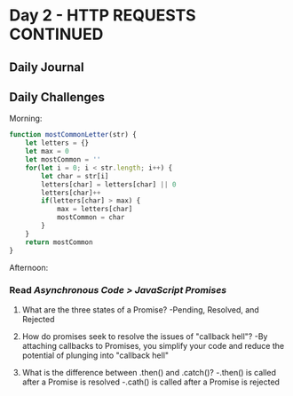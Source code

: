 # Day 2 - HTTP REQUESTS CONTINUED

## Daily Journal


## Daily Challenges

Morning: 
```js
function mostCommonLetter(str) {
    let letters = {}
    let max = 0
    let mostCommon = ''
    for(let i = 0; i < str.length; i++) {
        let char = str[i]
        letters[char] = letters[char] || 0
        letters[char]++
        if(letters[char] > max) {
            max = letters[char]
            mostCommon = char
        }
    }
    return mostCommon
}
```

Afternoon: 

### Read *Asynchronous Code > JavaScript Promises*

1. What are the three states of a Promise?
    -Pending, Resolved, and Rejected

2. How do promises seek to resolve the issues of "callback hell"?
    -By attaching callbacks to Promises, you simplify your code and reduce the potential of plunging into "callback hell"

3. What is the difference between .then() and .catch()?
    -.then() is called after a Promise is resolved
    -.cath() is called after a Promise is rejected